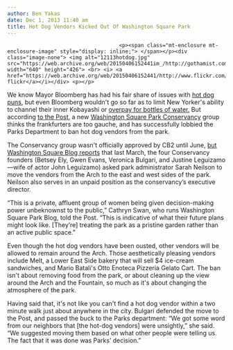 ```yaml
---
author: Ben Yakas
date: Dec 1, 2013 11:40 am
title: Hot Dog Vendors Kicked Out Of Washington Square Park
---
```


	
										<p><span class="mt-enclosure mt-enclosure-image" style="display: inline;"> </span></p><div class="image-none"> <img alt="12113hotdog.jpg" src="https://web.archive.org/web/20150406152441im_/http://gothamist.com/attachments/byakas/12113hotdog.jpg" width="640" height="426"> <br> <i> <a href="https://web.archive.org/web/20150406152441/http://www.flickr.com/photos/ndinneen/4576715253/">ndinneen&apos;s flickr</a></i></div> <p></p>

<p>We know Mayor Bloomberg has had his fair share of issues with <a href="https://web.archive.org/web/20150406152441/http://gothamist.com/2013/07/04/bloomberg_relishes_hot_dog_puns.php">hot dog puns</a>, but even Bloomberg wouldn&apos;t go so far as to limit New Yorker&apos;s ability to channel their inner Kobayashi or <a href="https://web.archive.org/web/20150406152441/http://gothamist.com/2012/08/19/bottled_water.php">overpay for bottles of water.</a> But according <a href="https://web.archive.org/web/20150406152441/http://nypost.com/2013/12/01/washington-square-park-banning-hot-dog-vendors/">to the Post</a>, a new <a href="https://web.archive.org/web/20150406152441/http://gothamist.com/tags/washingtonsquarepark">Washington Square Park Conservancy</a> group thinks the frankfurters are too gauche, and has successfully lobbied the Parks Department to ban hot dog vendors from the park. </p>

<p>The Conservancy group wasn&apos;t officially approved by CB2 until June, <a href="https://web.archive.org/web/20150406152441/http://washingtonsquareparkblog.com/2013/11/23/hot-dog-private-conservancy-secrets-food-cart-vendors-vanishing-5-ice-cream-cookie-sandwiches-mario-batali-and-more-at-washington-sq-parkrelocates-eliminates-replaces-wsp-food-cart-vendors-trendy-ice/">but Washington Square Blog reports</a> that last March, the four Conservancy founders (Betsey Ely, Gwen Evans, Veronica Bulgari, and Justine Leguizamo&#x2014;wife of actor John Leguizamo) asked park administrator Sarah Neilson to move the vendors from the Arch to the east and west sides of the park. Neilson also serves in an unpaid position as the conservancy&#x2019;s executive director.</p>

<p>&#x201C;This is a private, affluent group of women being given decision-making power unbeknownst to the public,&#x201D; Cathryn Swan, who runs Washington Square Park Blog, told the Post. &#x201C;This is indicative of what their future plans might look like. [They&#x2019;re] treating the park as a pristine garden rather than an active public space.&#x201D; </p>

<p>Even though the hot dog vendors have been ousted, other vendors will be allowed to remain around the Arch. Those aesthetically pleasing vendors include Melt, a Lower East Side bakery that will sell $4 ice-cream sandwiches, and Mario Batali&apos;s Otto Enoteca Pizzeria Gelato Cart. The ban isn&apos;t about removing food from the park, or about cleaning up the view around the Arch and the Fountain, so much as it&apos;s about changing the atmosphere of the park. </p>

<p>Having said that, it&apos;s not like you can&apos;t find a hot dog vendor within a two minute walk just about anywhere in the city. Bulgari defended the move to the Post, and passed the buck to the Parks department: &#x201C;We got some word from our neighbors that [the hot-dog vendors] were unsightly,&#x201D; she said. &#x201C;We suggested moving them based on what other people were telling us. The fact that it was done was Parks&#x2019; decision.&#x201D; </p>					
										
									
				